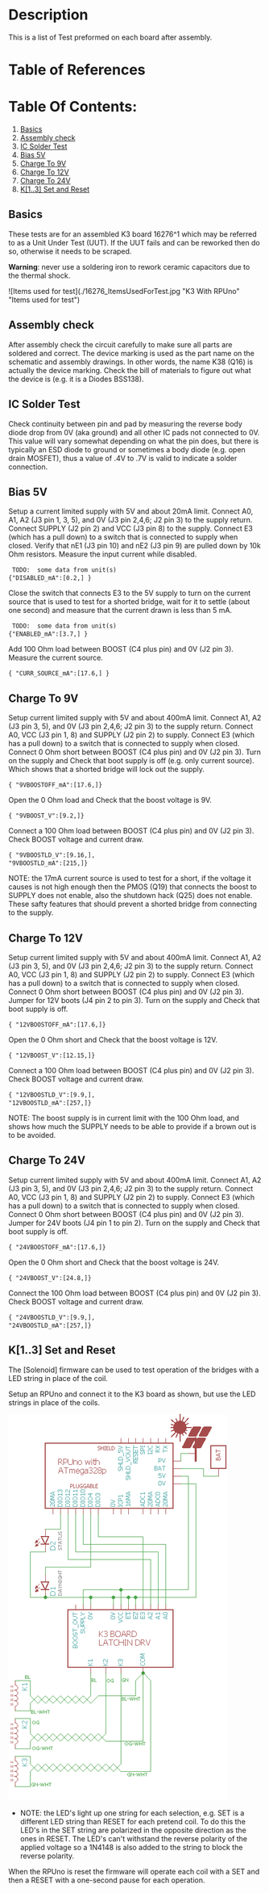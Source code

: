 # Description

This is a list of Test preformed on each board after assembly.

# Table of References


# Table Of Contents:

1. [Basics](#basics)
2. [Assembly check](#assembly-check)
3. [IC Solder Test](#ic-solder-test)
4. [Bias 5V](#bias-5v)
5. [Charge To 9V](#charge-to-9v)
6. [Charge To 12V](#charge-to-12v)
7. [Charge To 24V](#charge-to-24v)
8. [K[1..3] Set and Reset](#k13-set-and-reset)


## Basics

These tests are for an assembled K3 board 16276^1 which may be referred to as a Unit Under Test (UUT). If the UUT fails and can be reworked then do so, otherwise it needs to be scraped. 

__Warning__: never use a soldering iron to rework ceramic capacitors due to the thermal shock.

![Items used for test](./16276_ItemsUsedForTest.jpg "K3 With RPUno" "Items used for test")


## Assembly check

After assembly check the circuit carefully to make sure all parts are soldered and correct. The device marking is used as the part name on the schematic and assembly drawings.  In other words, the name K38 (Q16) is actually the device marking. Check the bill of materials to figure out what the device is (e.g. it is a Diodes BSS138).


## IC Solder Test

Check continuity between pin and pad by measuring the reverse body diode drop from 0V (aka ground) and all other IC pads not connected to 0V. This value will vary somewhat depending on what the pin does, but there is typically an ESD diode to ground or sometimes a body diode (e.g. open drain MOSFET), thus a value of .4V to .7V is valid to indicate a solder connection. 


## Bias 5V

Setup a current limited supply with 5V and about 20mA limit. Connect A0, A1, A2 (J3 pin 1, 3, 5), and 0V (J3 pin 2,4,6; J2 pin 3) to the supply return. Connect SUPPLY (J2 pin 2) and VCC (J3 pin 8) to the supply. Connect E3 (which has a pull down) to a switch that is connected to supply when closed. Verify that nE1 (J3 pin 10) and nE2 (J3 pin 9) are pulled down by 10k Ohm resistors. Measure the input current while disabled.

``` 
 TODO:  some data from unit(s)
{"DISABLED_mA":[0.2,] }
``` 

Close the switch that connects E3 to the 5V supply to turn on the current source that is used to test for a shorted bridge, wait for it to settle (about one second) and measure that the current drawn is less than 5 mA.

``` 
 TODO:  some data from unit(s)
{"ENABLED_mA":[3.7,] }
``` 

Add 100 Ohm load between BOOST (C4 plus pin) and 0V (J2 pin 3). Measure the current source.

``` 
{ "CURR_SOURCE_mA":[17.6,] }
``` 


## Charge To 9V

Setup current limited supply with 5V and about 400mA limit. Connect A1, A2 (J3 pin 3, 5), and 0V (J3 pin 2,4,6; J2 pin 3) to the supply return.  Connect A0, VCC (J3 pin 1, 8) and SUPPLY (J2 pin 2) to supply. Connect E3 (which has a pull down) to a switch that is connected to supply when closed. Connect 0 Ohm short between BOOST (C4 plus pin) and 0V (J2 pin 3). Turn on the supply and Check that boot supply is off (e.g. only current source). Which shows that a shorted bridge will lock out the supply.

```
{ "9VBOOSTOFF_mA":[17.6,]}
```

Open the 0 Ohm load and Check that the boost voltage is 9V.

```
{ "9VBOOST_V":[9.2,]}
```

Connect a 100 Ohm load between BOOST (C4 plus pin) and 0V (J2 pin 3). Check BOOST voltage and current draw.

```
{ "9VBOOSTLD_V":[9.16,],
"9VBOOSTLD_mA":[215,]}
```

NOTE: the 17mA current source is used to test for a short, if the voltage it causes is not high enough then the PMOS (Q19) that connects the boost to SUPPLY does not enable, also the shutdown hack (Q25) does not enable. These safty features that should prevent a shorted bridge from connecting to the supply.


## Charge To 12V

Setup current limited supply with 5V and about 400mA limit. Connect A1, A2 (J3 pin 3, 5), and 0V (J3 pin 2,4,6; J2 pin 3) to the supply return.  Connect A0, VCC (J3 pin 1, 8) and SUPPLY (J2 pin 2) to supply. Connect E3 (which has a pull down) to a switch that is connected to supply when closed. Connect 0 Ohm short between BOOST (C4 plus pin) and 0V (J2 pin 3). Jumper for 12V boots (J4 pin 2 to pin 3). Turn on the supply and Check that boot supply is off.

```
{ "12VBOOSTOFF_mA":[17.6,]}
```

Open the 0 Ohm short and Check that the boost voltage is 12V. 

```
{ "12VBOOST_V":[12.15,]}
```

Connect a 100 Ohm load between BOOST (C4 plus pin) and 0V (J2 pin 3). Check BOOST voltage and current draw.

```
{ "12VBOOSTLD_V":[9.9,],
"12VBOOSTLD_mA":[257,]}
```

NOTE: The boost supply is in current limit with the 100 Ohm load, and shows how much the SUPPLY needs to be able to provide if a brown out is to be avoided.


## Charge To 24V

Setup current limited supply with 5V and about 400mA limit. Connect A1, A2 (J3 pin 3, 5), and 0V (J3 pin 2,4,6; J2 pin 3) to the supply return.  Connect A0, VCC (J3 pin 1, 8) and SUPPLY (J2 pin 2) to supply. Connect E3 (which has a pull down) to a switch that is connected to supply when closed. Connect 0 Ohm short between BOOST (C4 plus pin) and 0V (J2 pin 3). Jumper for 24V boots (J4 pin 1 to pin 2). Turn on the supply and Check that boot supply is off.

    
```
{ "24VBOOSTOFF_mA":[17.6,]}
```

Open the 0 Ohm short and Check that the boost voltage is 24V. 

```
{ "24VBOOST_V":[24.8,]}
```

Connect the 100 Ohm load between BOOST (C4 plus pin) and 0V (J2 pin 3). Check BOOST voltage and current draw.

```
{ "24VBOOSTLD_V":[9.9,],
"24VBOOSTLD_mA":[257,]}
```

## K[1..3] Set and Reset

The [Solenoid] firmware can be used to test operation of the bridges with a LED string in place of the coil. 

Setup an RPUno and connect it to the K3 board as shown, but use the LED strings in place of the coils.

![Example](../Documents/Example.png "Example")

* NOTE: the LED's light up one string for each selection, e.g. SET is a different LED string than RESET for each pretend coil. To do this the LED's in the SET string are polarized in the opposite direction as the ones in RESET. The LED's can't withstand the reverse polarity of the applied voltage so a 1N4148 is also added to the string to block the reverse polarity.

When the RPUno is reset the firmware will operate each coil with a SET and then a RESET with a one-second pause for each operation. 



